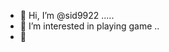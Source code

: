 - 👋 Hi, I’m @sid9922 .....
- 👀 I’m interested in playing game ..
- 👋

<!---
sid9922/sid9922 is a ✨ special ✨ repository because its `README.md` (this file) appears on your GitHub profile.
You can click the Preview link to take a look at your changes.
--->
